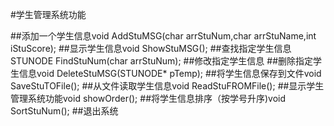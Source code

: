 #学生管理系统功能 

##添加一个学生信息void AddStuMSG(char arrStuNum,char arrStuName,int iStuScore); 
##显示学生信息void ShowStuMSG(); 
##查找指定学生信息STUNODE FindStuNum(char arrStuNum); 
##修改指定学生信息 
##删除指定学生信息void DeleteStuMSG(STUNODE* pTemp); 
##将学生信息保存到文件void SaveStuTOFile(); 
##从文件读取学生信息void ReadStuFROMFile(); 
##显示学生管理系统功能void showOrder(); 
##将学生信息排序（按学号升序)void SortStuNum(); 
##退出系统

